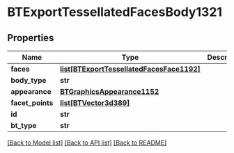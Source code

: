 # BTExportTessellatedFacesBody1321

## Properties
Name | Type | Description | Notes
------------ | ------------- | ------------- | -------------
**faces** | [**list[BTExportTessellatedFacesFace1192]**](BTExportTessellatedFacesFace1192.md) |  | [optional] 
**body_type** | **str** |  | [optional] 
**appearance** | [**BTGraphicsAppearance1152**](BTGraphicsAppearance1152.md) |  | [optional] 
**facet_points** | [**list[BTVector3d389]**](BTVector3d389.md) |  | [optional] 
**id** | **str** |  | [optional] 
**bt_type** | **str** |  | [optional] 

[[Back to Model list]](../README.md#documentation-for-models) [[Back to API list]](../README.md#documentation-for-api-endpoints) [[Back to README]](../README.md)


